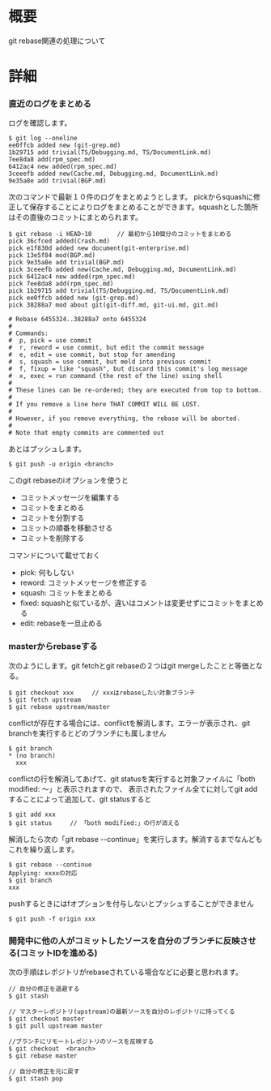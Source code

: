 # 概要
git rebase関連の処理について

# 詳細
### 直近のログをまとめる
ログを確認します。
```
$ git log --oneline
ee0ffcb added new (git-grep.md)
1b29715 add trivial(TS/Debugging.md, TS/DocumentLink.md)
7ee8da8 add(rpm_spec.md)
6412ac4 new added(rpm_spec.md)
3ceeefb added new(Cache.md, Debugging.md, DocumentLink.md)
9e35a8e add trivial(BGP.md)
```

次のコマンドで最新１０件のログをまとめようとします。
pickからsquashに修正して保存することによりログをまとめることができます。squashとした箇所はその直後のコミットにまとめられます。
```
$ git rebase -i HEAD~10       // 最初から10個分のコミットをまとめる
pick 36cfced added(Crash.md)
pick e1f830d added new document(git-enterprise.md)
pick 13e5f84 mod(BGP.md)
pick 9e35a8e add trivial(BGP.md)
pick 3ceeefb added new(Cache.md, Debugging.md, DocumentLink.md)
pick 6412ac4 new added(rpm_spec.md)
pick 7ee8da8 add(rpm_spec.md)
pick 1b29715 add trivial(TS/Debugging.md, TS/DocumentLink.md)
pick ee0ffcb added new (git-grep.md)
pick 38288a7 mod about git(git-diff.md, git-ui.md, git.md)

# Rebase 6455324..38288a7 onto 6455324
#
# Commands:
#  p, pick = use commit
#  r, reword = use commit, but edit the commit message
#  e, edit = use commit, but stop for amending
#  s, squash = use commit, but meld into previous commit
#  f, fixup = like "squash", but discard this commit's log message
#  x, exec = run command (the rest of the line) using shell
#
# These lines can be re-ordered; they are executed from top to bottom.
#
# If you remove a line here THAT COMMIT WILL BE LOST.
#
# However, if you remove everything, the rebase will be aborted.
#
# Note that empty commits are commented out
```

あとはプッシュします。
```
$ git push -u origin <branch>
```

このgit rebaseのiオプションを使うと
- コミットメッセージを編集する
- コミットをまとめる
- コミットを分割する
- コミットの順番を移動させる
- コミットを削除する

コマンドについて載せておく
- pick:   何もしない
- reword: コミットメッセージを修正する
- squash: コミットをまとめる
- fixed:  squashと似ているが、違いはコメントは変更せずにコミットをまとめる
- edit:   rebaseを一旦止める

### masterからrebaseする
次のようにします。git fetchとgit rebaseの２つはgit mergeしたことと等価となる。
```
$ git checkout xxx     // xxxはrebaseしたい対象ブランチ
$ git fetch upstream
$ git rebase upstream/master
```

conflictが存在する場合には、conflictを解消します。エラーが表示され、git branchを実行するとどのブランチにも属しません
```
$ git branch
* (no branch)
  xxx
```

conflictの行を解消してあげて、git statusを実行すると対象ファイルに「both modified: 〜」と表示されますので、
表示されたファイル全てに対してgit addすることによって追加して、git statusすると
```
$ git add xxx
$ git status     // 「both modified:」の行が消える
```

解消したら次の「git rebase --continue」を実行します。解消するまでなんどもこれを繰り返します。
```
$ git rebase --continue
Applying: xxxxの対応
$ git branch
xxx
```

pushするときにはfオプションを付与しないとプッシュすることができません
```
$ git push -f origin xxx
```

### 開発中に他の人がコミットしたソースを自分のブランチに反映させる(コミットIDを進める)
次の手順はレポジトリがrebaseされている場合などに必要と思われます。
```
// 自分の修正を退避する
$ git stash

// マスターレポジトリ(upstream)の最新ソースを自分のレポジトリに持ってくる
$ git checkout master
$ git pull upstream master

//ブランチにリモートレポジトリのソースを反映する
$ git checkout  <branch>
$ git rebase master

// 自分の修正を元に戻す
$ git stash pop
```
